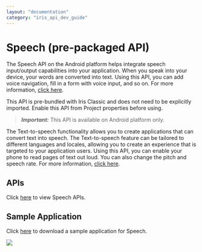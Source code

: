 ```yaml
---
layout: "documentation"
category: "iris_api_dev_guide"
---
```

                            

Speech (pre-packaged API)
=========================

The Speech API on the Android platform helps integrate speech input/output capabilities into your application. When you speak into your device, your words are converted into text. Using this API, you can add voice navigation, fill in a form with voice input, and so on. For more information, [click here](http://developer.android.com/reference/android/speech/package-summary.html).

This API is pre-bundled with Iris Classic and does not need to be explicitly imported. Enable this API from Project properties before using.

> **_Important:_** This API is available on Android platform only.

The Text-to-speech functionality allows you to create applications that can convert text into speech. The Text-to-speech feature can be tailored to different languages and locales, allowing you to create an experience that is targeted to your application users. Using this API, you can enable your phone to read pages of text out loud. You can also change the pitch and speech rate. For more information, [click here](http://developer.android.com/reference/android/speech/tts/package-summary.html).

APIs
----

Click [here](http://docs.voltmx.com/7_0_PDFs/Android_docs/index.html#!/api/android.speech.tts.TextToSpeech) to view Speech APIs.

Sample Application
------------------

Click [here](https://github.com/voltmx/KNF_Speech) to download a sample application for Speech.

![](resources/prettify/onload.png)

